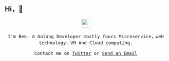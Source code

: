 ## Hi，🤔
<p align="center">
  <img src="https://user-images.githubusercontent.com/5679180/79618120-0daffb80-80be-11ea-819e-d2b0fa904d07.gif" width="27px">
  <br><br>
  <samp>
I'm Ben. A Golang Developer mostly foucs Microservice，web technology，VM And Cloud computing.
     <br><br>Contact me on <a href="https://twitter.com/Njutree">Twitter</a> or <a href="mailto:njutree@gmail.com">Send an Email</a>
  </samp>
</p>

<!--
**foreversmart/foreversmart** is a ✨ _special_ ✨ repository because its `README.md` (this file) appears on your GitHub profile.

Here are some ideas to get you started:

- 🔭 I’m currently working on ...
- 🌱 I’m currently learning ...
- 👯 I’m looking to collaborate on ...
- 🤔 I’m looking for help with ...
- 💬 Ask me about ...
- 📫 How to reach me: ...
- 😄 Pronouns: ...
- ⚡ Fun fact: ...
-->
